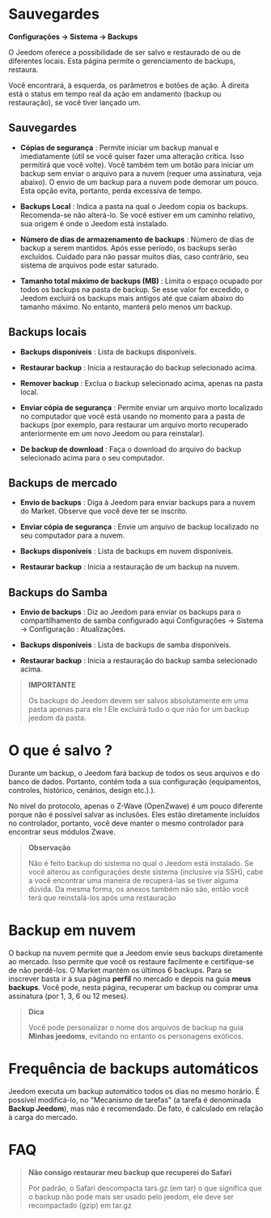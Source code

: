 # Sauvegardes
**Configurações → Sistema → Backups**

O Jeedom oferece a possibilidade de ser salvo e restaurado de ou de diferentes locais.
Esta página permite o gerenciamento de backups, restaura.


Você encontrará, à esquerda, os parâmetros e botões de ação. À direita está o status em tempo real da ação em andamento (backup ou restauração), se você tiver lançado um.

## Sauvegardes

- **Cópias de segurança** : Permite iniciar um backup manual e imediatamente (útil se você quiser fazer uma alteração crítica. Isso permitirá que você volte). Você também tem um botão para iniciar um backup sem enviar o arquivo para a nuvem (requer uma assinatura, veja abaixo). O envio de um backup para a nuvem pode demorar um pouco. Esta opção evita, portanto, perda excessiva de tempo.

- **Backups Local** : Indica a pasta na qual o Jeedom copia os backups. Recomenda-se não alterá-lo. Se você estiver em um caminho relativo, sua origem é onde o Jeedom está instalado.

- **Número de dias de armazenamento de backups** : Número de dias de backup a serem mantidos. Após esse período, os backups serão excluídos. Cuidado para não passar muitos dias, caso contrário, seu sistema de arquivos pode estar saturado.

- **Tamanho total máximo de backups (MB)** : Limita o espaço ocupado por todos os backups na pasta de backup. Se esse valor for excedido, o Jeedom excluirá os backups mais antigos até que caiam abaixo do tamanho máximo. No entanto, manterá pelo menos um backup.

## Backups locais

- **Backups disponíveis** : Lista de backups disponíveis.

- **Restaurar backup** : Inicia a restauração do backup selecionado acima.

- **Remover backup** : Exclua o backup selecionado acima, apenas na pasta local.

- **Enviar cópia de segurança** : Permite enviar um arquivo morto localizado no computador que você está usando no momento para a pasta de backups (por exemplo, para restaurar um arquivo morto recuperado anteriormente em um novo Jeedom ou para reinstalar).

- **De backup de download** : Faça o download do arquivo do backup selecionado acima para o seu computador.

## Backups de mercado

- **Envio de backups** : Diga à Jeedom para enviar backups para a nuvem do Market. Observe que você deve ter se inscrito.

- **Enviar cópia de segurança** : Envie um arquivo de backup localizado no seu computador para a nuvem.

- **Backups disponíveis** : Lista de backups em nuvem disponíveis.

- **Restaurar backup** : Inicia a restauração de um backup na nuvem.

## Backups do Samba

- **Envio de backups** : Diz ao Jeedom para enviar os backups para o compartilhamento de samba configurado aqui Configurações → Sistema → Configuração : Atualizações.

- **Backups disponíveis** : Lista de backups de samba disponíveis.

- **Restaurar backup** : Inicia a restauração do backup samba selecionado acima.

> **IMPORTANTE**
>
> Os backups do Jeedom devem ser salvos absolutamente em uma pasta apenas para ele ! Ele excluirá tudo o que não for um backup jeedom da pasta.


# O que é salvo ?

Durante um backup, o Jeedom fará backup de todos os seus arquivos e do banco de dados. Portanto, contém toda a sua configuração (equipamentos, controles, histórico, cenários, design etc.).).

No nível do protocolo, apenas o Z-Wave (OpenZwave) é um pouco diferente porque não é possível salvar as inclusões. Eles estão diretamente incluídos no controlador, portanto, você deve manter o mesmo controlador para encontrar seus módulos Zwave.

> **Observação**
>
> Não é feito backup do sistema no qual o Jeedom está instalado. Se você alterou as configurações deste sistema (inclusive via SSH), cabe a você encontrar uma maneira de recuperá-las se tiver alguma dúvida. Da mesma forma, os anexos também não são, então você terá que reinstalá-los após uma restauração

# Backup em nuvem

O backup na nuvem permite que a Jeedom envie seus backups diretamente ao mercado. Isso permite que você os restaure facilmente e certifique-se de não perdê-los. O Market mantém os últimos 6 backups. Para se inscrever basta ir à sua página **perfil** no mercado e depois na guia **meus backups**. Você pode, nesta página, recuperar um backup ou comprar uma assinatura (por 1, 3, 6 ou 12 meses).

> **Dica**
>
> Você pode personalizar o nome dos arquivos de backup na guia **Minhas jeedoms**, evitando no entanto os personagens exóticos.

# Frequência de backups automáticos

Jeedom executa um backup automático todos os dias no mesmo horário. É possível modificá-lo, no "Mecanismo de tarefas" (a tarefa é denominada **Backup Jeedom**), mas não é recomendado. De fato, é calculado em relação à carga do mercado.

# FAQ

>**Não consigo restaurar meu backup que recuperei do Safari**
>
>Por padrão, o Safari descompacta tars.gz (em tar) o que significa que o backup não pode mais ser usado pelo jeedom, ele deve ser recompactado (gzip) em tar.gz
